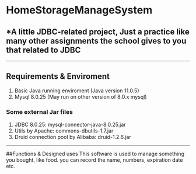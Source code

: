 # HomeStorageManageSystem

## *A little JDBC-related project, Just a practice like many other assignments the school gives to you that related to JDBC
---
## Requirements & Enviroment
1. Basic Java running enviroment (Java version 11.0.5)
2. Mysql 8.0.25 (May run on other version of 8.0.x mysql)
### Some external Jar files
1. JDBC 8.0.25: mysql-connector-java-8.0.25.jar
2. Utils by Apache: commons-dbutils-1.7.jar
3. Druid connection pool by Alibaba: druid-1.2.6.jar
---
##Functions & Designed uses
This software is used to manage something you bought, like food. you can record the name, numbers, expiration date etc.
